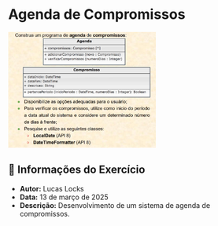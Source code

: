 # Agenda de Compromissos

<img src="Agenda.png" alt="Agenda de Compromissos" width="300">

## 📌 Informações do Exercício

- **Autor:** Lucas Locks
- **Data:** 13 de março de 2025
- **Descrição:** Desenvolvimento de um sistema de agenda de compromissos.
